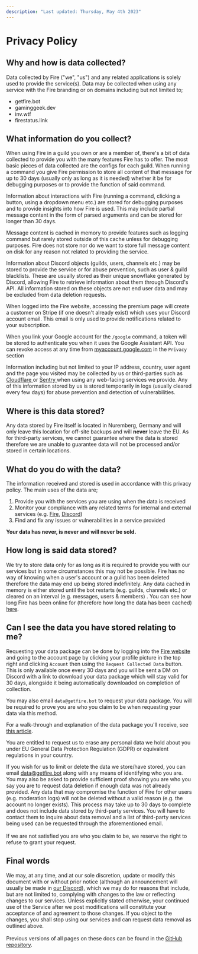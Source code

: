 ```yaml
---
description: "Last updated: Thursday, May 4th 2023"
---
```


# Privacy Policy

## Why and how is data collected?

Data collected by Fire ("we", "us") and any related applications is solely used to provide the service(s). Data may be collected when using any service with the Fire branding or on domains including but not limited to;

- getfire.bot
- gaminggeek.dev
- inv.wtf
- firestatus.link

## What information do you collect?

When using Fire in a guild you own or are a member of, there's a bit of data collected to provide you with the many features Fire has to offer. The most basic pieces of data collected are the configs for each guild. When running a command you give Fire permission to store all content of that message for up to 30 days (usually only as long as it is needed) whether it be for debugging purposes or to provide the function of said command.&#x20;

Information about interactions with Fire (running a command, clicking a button, using a dropdown menu etc.) are stored for debugging purposes and to provide insights into how Fire is used. This may include partial message content in the form of parsed arguments and can be stored for longer than 30 days.

Message content is cached in memory to provide features such as logging command but rarely stored outside of this cache unless for debugging purposes. Fire does not store nor do we want to store full message content on disk for any reason not related to providing the service.

Information about Discord objects (guilds, users, channels etc.) may be stored to provide the service or for abuse prevention, such as user & guild blacklists. These are usually stored as their unique snowflake generated by Discord, allowing Fire to retrieve information about them through Discord's API. All information stored on these objects are not end user data and may be excluded from data deletion requests.

When logged into the Fire website, accessing the premium page will create a customer on Stripe (if one doesn't already exist) which uses your Discord account email. This email is only used to provide notifications related to your subscription.

When you link your Google account for the `/google` command, a token will be stored to authenticate you when it uses the Google Assistant API. You can revoke access at any time from [myaccount.google.com](https://myaccount.google.com/) in the `Privacy` section

Information including but not limited to your IP address, country, user agent and the page you visited may be collected by us or third-parties such as [Cloudflare ](https://cloudflare.com)or [Sentry ](https://sentry.io)when using any web-facing services we provide. Any of this information stored by us is stored temporarily in logs (usually cleared every few days) for abuse prevention and detection of vulnerabilities.

## Where is this data stored?

Any data stored by Fire itself is located in Nuremberg, Germany and will only leave this location for off-site backups and will **never** leave the EU. As for third-party services, we cannot guarantee where the data is stored therefore we are unable to guarantee data will not be processed and/or stored in certain locations.

## What do you do with the data?

The information received and stored is used in accordance with this privacy policy. The main uses of the data are;

1. Provide you with the services you are using when the data is received
2. Monitor your compliance with any related terms for internal and external services (e.g. [Fire](terms-of-service.md), [Discord](https://discordapp.com/terms))
3. Find and fix any issues or vulnerabilities in a service provided

**Your data has never, is never and will never be sold.**

## How long is said data stored?

We try to store data only for as long as it is required to provide you with our services but in some circumstances this may not be possible. Fire has no way of knowing when a user's account or a guild has been deleted therefore the data may end up being stored indefinitely. Any data cached in memory is either stored until the bot restarts (e.g. guilds, channels etc.) or cleared on an interval (e.g. messages, users & members) . You can see how long Fire has been online for (therefore how long the data has been cached) [here](https://getfire.bot/stats).

## Can I see the data you have stored relating to me?

Requesting your data package can be done by logging into the [Fire website](https://getfire.bot) and going to the account page by clicking your profile picture in the top right and clicking `Account` then using the `Request Collected Data` button. This is only available once every 30 days and you will be sent a DM on Discord with a link to download your data package which will stay valid for 30 days, alongside it being automatically downloaded on completion of collection.

You may also email `data@getfire.bot` to request your data package. You will be required to prove you are who you claim to be when requesting your data via this method.

For a walk-through and explanation of the data package you'll receive, see [this article](your-data-package.md).

You are entitled to request us to erase any personal data we hold about you under EU General Data Protection Regulation (GDPR) or equivalent regulations in your country.

If you wish for us to limit or delete the data we store/have stored, you can email [data@getfire.bot](mailto:data@getfire.bot) along with any means of identifying who you are. You may also be asked to provide sufficient proof showing you are who you say you are to request data deletion if enough data was not already provided. Any data that may compromise the function of Fire for other users (e.g. moderation logs) will not be deleted without a valid reason (e.g. the account no longer exists). This process may take up to 30 days to complete and does not include data stored by third-party services. You will have to contact them to inquire about data removal and a list of third-party services being used can be requested through the aforementioned email.\
\
If we are not satisfied you are who you claim to be, we reserve the right to refuse to grant your request.

## Final words

We may, at any time, and at our sole discretion, update or modify this document with or without prior notice (although an announcement will usually be made in [our Discord](https://inv.wtf/fire)), which we may do for reasons that include, but are not limited to, complying with changes to the law or reflecting changes to our services. Unless explicitly stated otherwise, your continued use of the Service after we post modifications will constitute your acceptance of and agreement to those changes. If you object to the changes, you shall stop using our services and can request data removal as outlined above.\
\
Previous versions of all pages on these docs can be found in the [GitHub repository](https://github.com/FireDiscordBot/docs).
